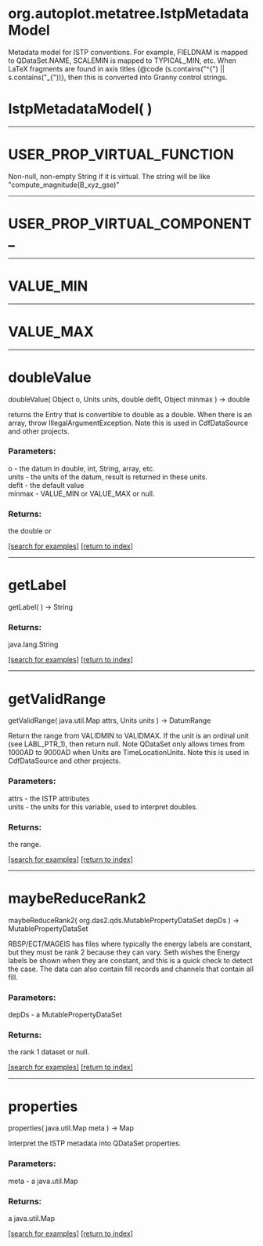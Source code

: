 # org.autoplot.metatree.IstpMetadataModel

Metadata model for ISTP conventions.  For example, FIELDNAM is mapped to QDataSet.NAME, SCALEMIN is 
 mapped to TYPICAL_MIN, etc.  When LaTeX fragments are found in axis titles 
 {@code (s.contains("^{") || s.contains("_{"))}, then this is converted 
 into Granny control strings.

# IstpMetadataModel( )


***
<a name="USER_PROP_VIRTUAL_FUNCTION"></a>
# USER_PROP_VIRTUAL_FUNCTION

Non-null, non-empty String if it is virtual.  The string will be like "compute_magnitude(B_xyz_gse)"

***
<a name="USER_PROP_VIRTUAL_COMPONENT_"></a>
# USER_PROP_VIRTUAL_COMPONENT_



***
<a name="VALUE_MIN"></a>
# VALUE_MIN



***
<a name="VALUE_MAX"></a>
# VALUE_MAX



***
<a name="doubleValue"></a>
# doubleValue
doubleValue( Object o, Units units, double deflt, Object minmax ) &rarr; double

returns the Entry that is convertible to double as a double.
 When there is an array, throw IllegalArgumentException.
 Note this is used in CdfDataSource and other projects.

### Parameters:
o - the datum in double, int, String, array, etc.
<br>units - the units of the datum, result is returned in these units.
<br>deflt - the default value
<br>minmax - VALUE_MIN or VALUE_MAX or null.

### Returns:
the double or

<a href="https://github.com/autoplot/dev/search?q=doubleValue&unscoped_q=doubleValue">[search for examples]</a>
<a href="https://github.com/autoplot/documentation/blob/master/javadoc/index-all.md">[return to index]</a>

***
<a name="getLabel"></a>
# getLabel
getLabel(  ) &rarr; String



### Returns:
java.lang.String


<a href="https://github.com/autoplot/dev/search?q=getLabel&unscoped_q=getLabel">[search for examples]</a>
<a href="https://github.com/autoplot/documentation/blob/master/javadoc/index-all.md">[return to index]</a>

***
<a name="getValidRange"></a>
# getValidRange
getValidRange( java.util.Map attrs, Units units ) &rarr; DatumRange

Return the range from VALIDMIN to VALIDMAX.  If the unit is an ordinal unit (see LABL_PTR_1), then return null.
 Note QDataSet only allows times from 1000AD to 9000AD when Units are TimeLocationUnits.
 Note this is used in CdfDataSource and other projects.

### Parameters:
attrs - the ISTP attributes
<br>units - the units for this variable, used to interpret doubles.

### Returns:
the range.

<a href="https://github.com/autoplot/dev/search?q=getValidRange&unscoped_q=getValidRange">[search for examples]</a>
<a href="https://github.com/autoplot/documentation/blob/master/javadoc/index-all.md">[return to index]</a>

***
<a name="maybeReduceRank2"></a>
# maybeReduceRank2
maybeReduceRank2( org.das2.qds.MutablePropertyDataSet depDs ) &rarr; MutablePropertyDataSet

RBSP/ECT/MAGEIS has files where typically the energy labels are
 constant, but they must be rank 2 because they can vary.  Seth 
 wishes the Energy labels be shown when they are constant, and this 
 is a quick check to detect the case.  The data can also contain
 fill records and channels that contain all fill.

### Parameters:
depDs - a MutablePropertyDataSet

### Returns:
the rank 1 dataset or null.

<a href="https://github.com/autoplot/dev/search?q=maybeReduceRank2&unscoped_q=maybeReduceRank2">[search for examples]</a>
<a href="https://github.com/autoplot/documentation/blob/master/javadoc/index-all.md">[return to index]</a>

***
<a name="properties"></a>
# properties
properties( java.util.Map meta ) &rarr; Map

Interpret the ISTP metadata into QDataSet properties.

### Parameters:
meta - a java.util.Map

### Returns:
a java.util.Map


<a href="https://github.com/autoplot/dev/search?q=properties&unscoped_q=properties">[search for examples]</a>
<a href="https://github.com/autoplot/documentation/blob/master/javadoc/index-all.md">[return to index]</a>

